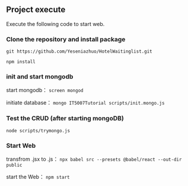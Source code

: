 ## Project execute

Execute the following code to start web.

### Clone the repository and install package
`git https://github.com/Yeseniazhuo/HotelWaitinglist.git`

`npm install`

### init and start mongodb
start mongodb：
`screen mongod`

initiate database：
`mongo IT5007Tutorial scripts/init.mongo.js`

### Test the CRUD (after starting mongoDB)
`node scripts/trymongo.js`

### Start Web
transfrom .jsx to .js：
`npx babel src --presets @babel/react --out-dir public`

start the Web：
`npm start`
